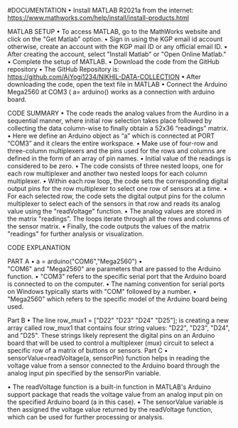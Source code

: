 #DOCUMENTATION
•	Install MATLAB R2021a from the internet: https://www.mathworks.com/help/install/install-products.html

MATLAB SETUP
•	To access MATLAB, go to the MathWorks website and click on the "Get Matlab" option.
•	 Sign in using the KGP email id account otherwise, create an account with the KGP mail ID or any official email ID.
•	After creating the account, select "Install Matlab" or "Open Online Matlab."
•	Complete the setup of MATLAB.
•	Download the code from the GitHub repository 
•	The GitHub Repository is: https://github.com/AiYogi1234/NIKHIL-DATA-COLLECTION
•	After downloading the code, open the text file in MATLAB
•	Connect the Arduino Mega2560 at COM3 ( a= arduino() works as a connection with arduino board.

CODE SUMMARY
•	The code reads the analog values from the Aurdino in a sequential manner, where initial row selection takes place followed by collecting the data column-wise to finally obtain a 52x36 “readings” matrix.
•	Here we define an Arduino object as “a” which is connected at PORT “COM3” and it clears the entire workspace.
•	Make use of four-row and three-column multiplexers and the pins used for the rows and columns are defined in the form of an array of pin names. 
•	Initial value of the readings is considered to be zero.
•	The code consists of three nested loops, one for each row multiplexer and another two nested loops for each column multiplexer.
•	Within each row loop, the code sets the corresponding digital output pins for the row multiplexer to select one row of sensors at a time.
•	 For each selected row, the code sets the digital output pins for the column multiplexer to select each of the sensors in that row and reads its analog value using the "readVoltage" function. 
•	The analog values are stored in the matrix "readings". The loops iterate through all the rows and columns of the sensor matrix. 
•	Finally, the code outputs the values of the matrix "readings" for further analysis or visualization.


CODE EXPLANATION

PART A
•	a = arduino("COM6","Mega2560")
•	
 "COM6" and "Mega2560" are parameters that are passed to the Arduino function. 
•	"COM3" refers to the specific serial port that the Arduino board is connected to on the computer. 
•	The naming convention for serial ports on Windows typically starts with "COM" followed by a number.
•	"Mega2560" which refers to the specific model of the Arduino board being used.

Part B
•	The line row_mux1 = ["D22" "D23" "D24" "D25"]; is creating a new array called row_mux1 that contains four string values: "D22", "D23", "D24", and "D25". These strings likely represent the digital pins on an Arduino board that will be used to control a multiplexer (mux) circuit to select a specific row of a matrix of buttons or sensors.
Part C
•	sensorValue=readVoltage(a, sensorPin) function helps in reading the voltage value from a sensor connected to the Arduino board through the analog input pin specified by the sensorPin variable. 

•	The readVoltage function is a built-in function in MATLAB's Arduino support package that reads the voltage value from an analog input pin on the specified Arduino board (a in this case). 
•	The sensorValue variable is then assigned the voltage value returned by the readVoltage function, which can be used for further processing or analysis.

